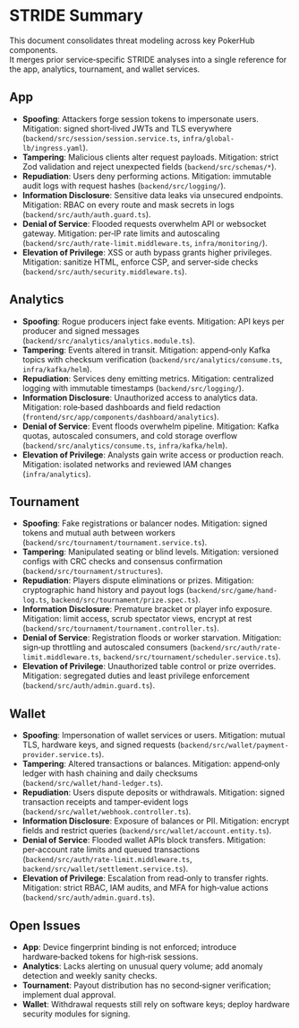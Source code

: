 # STRIDE Summary

This document consolidates threat modeling across key PokerHub components.  
It merges prior service‑specific STRIDE analyses into a single reference for the app,
analytics, tournament, and wallet services.

## App
- **Spoofing**: Attackers forge session tokens to impersonate users. Mitigation: signed short‑lived JWTs and TLS everywhere (`backend/src/session/session.service.ts`, `infra/global-lb/ingress.yaml`).
- **Tampering**: Malicious clients alter request payloads. Mitigation: strict Zod validation and reject unexpected fields (`backend/src/schemas/*`).
- **Repudiation**: Users deny performing actions. Mitigation: immutable audit logs with request hashes (`backend/src/logging/`).
- **Information Disclosure**: Sensitive data leaks via unsecured endpoints. Mitigation: RBAC on every route and mask secrets in logs (`backend/src/auth/auth.guard.ts`).
- **Denial of Service**: Flooded requests overwhelm API or websocket gateway. Mitigation: per‑IP rate limits and autoscaling (`backend/src/auth/rate-limit.middleware.ts`, `infra/monitoring/`).
- **Elevation of Privilege**: XSS or auth bypass grants higher privileges. Mitigation: sanitize HTML, enforce CSP, and server‑side checks (`backend/src/auth/security.middleware.ts`).

## Analytics
- **Spoofing**: Rogue producers inject fake events. Mitigation: API keys per producer and signed messages (`backend/src/analytics/analytics.module.ts`).
- **Tampering**: Events altered in transit. Mitigation: append‑only Kafka topics with checksum verification (`backend/src/analytics/consume.ts`, `infra/kafka/helm`).
- **Repudiation**: Services deny emitting metrics. Mitigation: centralized logging with immutable timestamps (`backend/src/logging/`).
- **Information Disclosure**: Unauthorized access to analytics data. Mitigation: role‑based dashboards and field redaction (`frontend/src/app/components/dashboard/analytics`).
- **Denial of Service**: Event floods overwhelm pipeline. Mitigation: Kafka quotas, autoscaled consumers, and cold storage overflow (`backend/src/analytics/consume.ts`, `infra/kafka/helm`).
- **Elevation of Privilege**: Analysts gain write access or production reach. Mitigation: isolated networks and reviewed IAM changes (`infra/analytics`).

## Tournament
- **Spoofing**: Fake registrations or balancer nodes. Mitigation: signed tokens and mutual auth between workers (`backend/src/tournament/tournament.service.ts`).
- **Tampering**: Manipulated seating or blind levels. Mitigation: versioned configs with CRC checks and consensus confirmation (`backend/src/tournament/structures`).
- **Repudiation**: Players dispute eliminations or prizes. Mitigation: cryptographic hand history and payout logs (`backend/src/game/hand-log.ts`, `backend/src/tournament/prize.spec.ts`).
- **Information Disclosure**: Premature bracket or player info exposure. Mitigation: limit access, scrub spectator views, encrypt at rest (`backend/src/tournament/tournament.controller.ts`).
- **Denial of Service**: Registration floods or worker starvation. Mitigation: sign‑up throttling and autoscaled consumers (`backend/src/auth/rate-limit.middleware.ts`, `backend/src/tournament/scheduler.service.ts`).
- **Elevation of Privilege**: Unauthorized table control or prize overrides. Mitigation: segregated duties and least privilege enforcement (`backend/src/auth/admin.guard.ts`).

## Wallet
- **Spoofing**: Impersonation of wallet services or users. Mitigation: mutual TLS, hardware keys, and signed requests (`backend/src/wallet/payment-provider.service.ts`).
- **Tampering**: Altered transactions or balances. Mitigation: append‑only ledger with hash chaining and daily checksums (`backend/src/wallet/hand-ledger.ts`).
- **Repudiation**: Users dispute deposits or withdrawals. Mitigation: signed transaction receipts and tamper‑evident logs (`backend/src/wallet/webhook.controller.ts`).
- **Information Disclosure**: Exposure of balances or PII. Mitigation: encrypt fields and restrict queries (`backend/src/wallet/account.entity.ts`).
- **Denial of Service**: Flooded wallet APIs block transfers. Mitigation: per‑account rate limits and queued transactions (`backend/src/auth/rate-limit.middleware.ts`, `backend/src/wallet/settlement.service.ts`).
- **Elevation of Privilege**: Escalation from read‑only to transfer rights. Mitigation: strict RBAC, IAM audits, and MFA for high‑value actions (`backend/src/auth/admin.guard.ts`).

## Open Issues
- **App**: Device fingerprint binding is not enforced; introduce hardware‑backed tokens for high‑risk sessions.
- **Analytics**: Lacks alerting on unusual query volume; add anomaly detection and weekly sanity checks.
- **Tournament**: Payout distribution has no second‑signer verification; implement dual approval.
- **Wallet**: Withdrawal requests still rely on software keys; deploy hardware security modules for signing.
